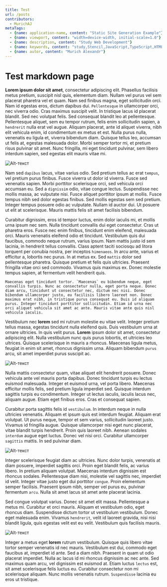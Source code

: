 ```yaml
---
title: Test
url: /posts
contributors:
  - MurichAJ
metaTags: 
  - {name: application-name, content: "Static Site Generation Example"}
  - {name: viewport, content: "width=device-width, initial-scale=1.0"}
  - {name: description, content: "Study Web Development"}
  - {name: keywords, content: "study,Stencil,JavaScript,TypeScript,HTML,SSG"}
  - {name: autor, content: "Murich Alexandr"}
---
```


# Test markdown page
__Lorem ipsum dolor sit amet__, consectetur adipiscing elit. Phasellus facilisis metus pretium, suscipit nisl quis, elementum diam. Nullam vel purus vel sem placerat pharetra vel et quam. Nam sed finibus magna, eget sollicitudin orci. Nam id egestas eros, dictum dapibus dui. `Pellentesque` in ullamcorper orci, nec viverra odio. Cras maximus suscipit velit. In tristique lacus id placerat blandit. Sed nec volutpat felis. Sed consequat blandit leo at pellentesque. Pellentesque aliquet, sem eu tempor rutrum, felis enim sollicitudin sapien, a `hendrerit` nulla erat vel augue. Aliquam placerat, ante id aliquet viverra, nibh elit vehicula enim, id condimentum ex metus et est. Nulla purus nulla, venenatis eu ligula et, viverra bibendum diam. Quisque tellus leo, accumsan ut felis at, egestas malesuada dolor. Morbi semper tortor mi, et pretium risus pulvinar sit amet. Nunc fringilla, mi eget tincidunt pulvinar, sem libero interdum sapien, sed egestas elit mauris vitae mi.  

![Alt-текст](/assets/images/Unknown.jpg "Я вижу тебя насквозь")


Nam sed `dapibus` lacus, vitae varius odio. Sed pretium tellus ac erat `tempus`, vel pretium purus finibus. Fusce viverra ut dolor id viverra. Fusce sed venenatis sapien. Morbi porttitor scelerisque orci, sed vehicula orci accumsan eu. Sed a `dignissim` odio, vitae congue lectus. Suspendisse nec mollis massa, ac vulputate nisi. Fusce aliquet porttitor ipsum at mollis. Fusce tempus nibh sed dolor egestas finibus. Sed mollis egestas sem sed pretium. Integer tempus posuere odio ac vulputate. Nullam id auctor dui. Ut posuere ut elit at scelerisque. Mauris mattis felis sit amet facilisis bibendum.

Curabitur dignissim, eros id tempor luctus, enim dolor iaculis mi, et mollis urna ipsum nec sem. Nulla tincidunt convallis dui eget consectetur. Cras ut pharetra eros. Fusce nec enim finibus, tincidunt enim eleifend, malesuada orci. Mauris venenatis eleifend odio et tincidunt. Vestibulum quis dui faucibus, commodo neque rutrum, varius ipsum. Nam mattis justo id sem lacinia, in hendrerit tellus convallis. Class aptent taciti sociosqu ad litora torquent per conubia nostra, per inceptos `himenaeos`. In arcu ante, varius et efficitur a, lobortis nec purus. In at metus ex. Sed `mattis` dolor sed pellentesque pharetra. Quisque pretium et felis quis ultricies. Praesent fringilla vitae orci sed commodo. Vivamus quis maximus ex. Donec molestie tempus sapien, at fermentum velit hendrerit quis.
```
Maecenas eget tincidunt tortor. `Maecenas` eu bibendum neque, eget convallis turpis. Nunc ac consectetur nulla, eget porta neque. Donec diam arcu, tincidunt ut consectetur nec, dictum nec nisi. Donec bibendum ullamcorper justo, eu facilisis libero laoreet non. Donec maximus erat nibh, in tristique purus consequat eu. Duis id aliquam purus. Integer tincidunt porttitor sollicitudin. Etiam id urna nec orci aliquet vehicula sit amet ac ante. Mauris vitae ante quis nisl vehicula iaculis.
```
Vestibulum nec __lorem__ sed mi rutrum molestie eu vitae velit. Integer pretium tellus massa, egestas tincidunt nulla eleifend quis. Duis vestibulum urna at ornare ultricies. In quis velit purus. __Lorem__ ipsum dolor sit amet, consectetur adipiscing elit. Nulla vestibulum nunc quis purus lobortis, et ultricies leo ultrices. Quisque scelerisque in mauris a rhoncus. Maecenas ligula metus, feugiat in enim sit amet, rhoncus dignissim urna. Aliquam bibendum `purus` arcu, sit amet imperdiet purus suscipit ac.

![Alt-текст](/assets/images/Unknown1.jpg "Есть ли жизнь на Марсе?")


Nulla mattis consectetur quam, vitae aliquet elit hendrerit posuere. Donec vehicula ante vel mauris porta dapibus. Donec tincidunt turpis eu lectus euismod malesuada. Integer et euismod urna, vel porta libero. Maecenas efficitur mollis felis, sed pretium ligula imperdiet sed. Quisque interdum sagittis turpis eu condimentum. Integer ut lectus iaculis, iaculis lacus nec, aliquam augue. Etiam eget finibus eros. Cras et consequat sapien.

Curabitur porta sagittis felis id `vestibulum`. In interdum neque in nulla ultricies venenatis. Aliquam et ipsum quis est interdum feugiat. Aliquam erat volutpat. Ut purus neque, tempor et sem varius, sollicitudin laoreet justo. Vivamus id fringilla augue. Quisque ullamcorper nisi eget nunc placerat, vitae blandit turpis hendrerit. Proin quis laoreet nibh. Aenean sodales `interdum` augue eget luctus. Donec vel nisi orci. Curabitur ullamcorper `sagittis` mattis. In sed pulvinar diam.

![Alt-текст](/assets/images/Unknown2.jpg "Ты дурак?")


Integer scelerisque feugiat diam ac ultricies. Nunc dolor turpis, venenatis at diam posuere, imperdiet sagittis orci. Proin eget blandit felis, ac varius libero. In pretium aliquam volutpat. Maecenas interdum dignissim est rhoncus sodales. Pellentesque diam nisi, molestie vel sagittis nec, imperdiet id velit. Integer vitae justo eget dui porttitor `congue`. Proin elementum semper facilisis. Praesent ipsum nibh, semper vel purus eu, pulvinar fermentum `arcu`. Nulla sit amet lacus sit amet ante placerat lacinia.

Sed congue volutpat varius. Donec sit amet elit massa. Pellentesque a metus mi. Curabitur et orci mauris. Aliquam et vestibulum odio, eget rhoncus diam. Suspendisse dictum tortor ut vestibulum vestibulum. Donec eget malesuada enim. Vivamus `hendrerit`, velit id laoreet gravida, nisi nisi blandit ligula, quis egestas velit est eu velit. Vestibulum quis facilisis mauris.

![Alt-текст](/assets/images/Unknown3.jpg "Погнали играть")


Integer a metus eget __lorem__ rutrum vestibulum. Quisque quis libero vitae tortor semper venenatis id nec mauris. Vestibulum est dui, commodo eget faucibus at, imperdiet id ante. Sed a diam nibh. Praesent in quam ut odio placerat imperdiet. Nulla ac lacus id mi rhoncus dignissim ac nec ante. Sed maximus quam arcu, vel dignissim est euismod at. Etiam luctus `lectus` est, sit amet scelerisque felis luctus eu. Curabitur consectetur non mi scelerisque aliquam. Nunc mollis venenatis rutrum. `Suspendisse` lacinia eu eros ut tristique.

